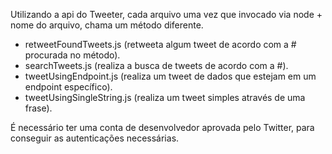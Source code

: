 Utilizando a api do Tweeter, cada arquivo uma vez que invocado via node + nome do arquivo, chama um método diferente. 
- retweetFoundTweets.js (retweeta algum tweet de acordo com a # procurada no método).
- searchTweets.js (realiza a busca de tweets de acordo com a #).
- tweetUsingEndpoint.js (realiza um tweet de dados que estejam em um endpoint específico).
- tweetUsingSingleString.js (realiza um tweet simples através de uma frase).

É necessário ter uma conta de desenvolvedor aprovada pelo Twitter, para conseguir as autenticações necessárias.
